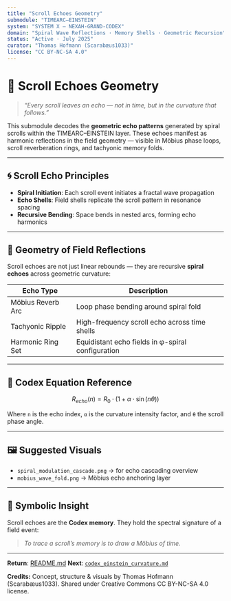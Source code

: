 ```yaml
---
title: "Scroll Echoes Geometry"
submodule: "TIMEARC–EINSTEIN"
system: "SYSTEM X — NEXAH-GRAND-CODEX"
domain: "Spiral Wave Reflections · Memory Shells · Geometric Recursion"
status: "Active · July 2025"
curator: "Thomas Hofmann (Scarabæus1033)"
license: "CC BY-NC-SA 4.0"
---
```


# 🔁 Scroll Echoes Geometry

> *“Every scroll leaves an echo — not in time, but in the curvature that follows.”*

This submodule decodes the **geometric echo patterns** generated by spiral scrolls within the TIMEARC–EINSTEIN layer. These echoes manifest as harmonic reflections in the field geometry — visible in Möbius phase loops, scroll reverberation rings, and tachyonic memory folds.

---

## 🌀 Scroll Echo Principles

* **Spiral Initiation**: Each scroll event initiates a fractal wave propagation
* **Echo Shells**: Field shells replicate the scroll pattern in resonance spacing
* **Recursive Bending**: Space bends in nested arcs, forming echo harmonics

---

## 📐 Geometry of Field Reflections

Scroll echoes are not just linear rebounds — they are recursive **spiral echoes** across geometric curvature:

| Echo Type         | Description                                       |
| ----------------- | ------------------------------------------------- |
| Möbius Reverb Arc | Loop phase bending around spiral fold             |
| Tachyonic Ripple  | High-frequency scroll echo across time shells     |
| Harmonic Ring Set | Equidistant echo fields in φ-spiral configuration |

---

## 🔄 Codex Equation Reference

```math
R_{echo}(n) = R_0 \cdot \left(1 + \alpha \cdot \sin(n \theta)\right)
```

Where `n` is the echo index, `α` is the curvature intensity factor, and `θ` the scroll phase angle.

---

## 🖼 Suggested Visuals

* `spiral_modulation_cascade.png` → for echo cascading overview
* `mobius_wave_fold.png` → Möbius echo anchoring layer

---

## 🔮 Symbolic Insight

Scroll echoes are the **Codex memory**. They hold the spectral signature of a field event:

> *To trace a scroll’s memory is to draw a Möbius of time.*

---

**Return**: [README.md](./README.md)
**Next**: [`codex_einstein_curvature.md`](./codex_einstein_curvature.md)

**Credits:**
Concept, structure & visuals by Thomas Hofmann (Scarabæus1033).
Shared under Creative Commons CC BY-NC-SA 4.0 license.
